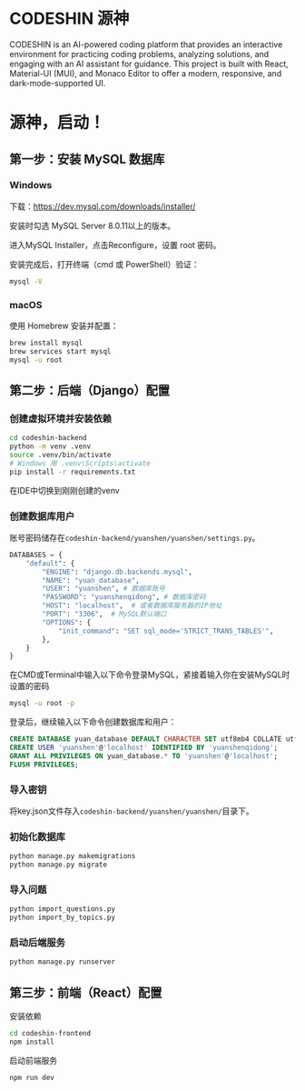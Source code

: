 # CODESHIN 源神

CODESHIN is an AI-powered coding platform that provides an interactive environment for practicing coding problems, analyzing solutions, and engaging with an AI assistant for guidance. This project is built with React, Material-UI (MUI), and Monaco Editor to offer a modern, responsive, and dark-mode-supported UI.

# 源神，启动！
## 第一步：安装 MySQL 数据库
### Windows 
下载：https://dev.mysql.com/downloads/installer/

安装时勾选 MySQL Server 8.0.11以上的版本。

进入MySQL Installer，点击Reconfigure，设置 root 密码。

安装完成后，打开终端（cmd 或 PowerShell）验证：
```bash
mysql -V
```

### macOS
使用 Homebrew 安装并配置：

```bash
brew install mysql
brew services start mysql
mysql -u root
```


## 第二步：后端（Django）配置
### 创建虚拟环境并安装依赖
```bash
cd codeshin-backend
python -m venv .venv
source .venv/bin/activate  
# Windows 用 .venv\Scripts\activate
pip install -r requirements.txt
```
在IDE中切换到刚刚创建的venv
### 创建数据库用户
账号密码储存在`codeshin-backend/yuanshen/yuanshen/settings.py`。
```python
DATABASES = {
    "default": {
        "ENGINE": "django.db.backends.mysql",
        "NAME": "yuan_database",
        "USER": "yuanshen", # 数据库账号
        "PASSWORD": "yuanshenqidong", # 数据库密码
        "HOST": "localhost",  # 或者数据库服务器的IP地址
        "PORT": "3306",  # MySQL默认端口
        "OPTIONS": {
            "init_command": "SET sql_mode='STRICT_TRANS_TABLES'",
        },
    }
}
```
在CMD或Terminal中输入以下命令登录MySQL，紧接着输入你在安装MySQL时设置的密码
```bash
mysql -u root -p
```
登录后，继续输入以下命令创建数据库和用户：
```sql
CREATE DATABASE yuan_database DEFAULT CHARACTER SET utf8mb4 COLLATE utf8mb4_unicode_ci;
CREATE USER 'yuanshen'@'localhost' IDENTIFIED BY 'yuanshenqidong';
GRANT ALL PRIVILEGES ON yuan_database.* TO 'yuanshen'@'localhost';
FLUSH PRIVILEGES;
```
### 导入密钥
将key.json文件存入`codeshin-backend/yuanshen/yuanshen/`目录下。

### 初始化数据库
```bash
python manage.py makemigrations
python manage.py migrate
```
### 导入问题
```bash
python import_questions.py
python import_by_topics.py
```
### 启动后端服务
```bash
python manage.py runserver
```


## 第三步：前端（React）配置
安装依赖
```bash
cd codeshin-frontend
npm install
```
启动前端服务
```bash
npm run dev
``` 

